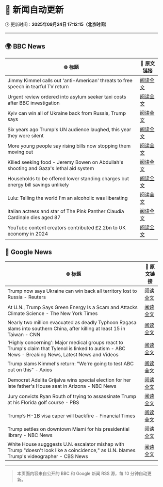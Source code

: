 # 🧠 新闻自动更新

🕒 更新时间：**2025年09月24日 17:12:15（北京时间）**

---

## 🌍 BBC News

| 🌐 标题 | 🔗 原文链接 |
|--------|-------------|
| Jimmy Kimmel calls out 'anti-American' threats to free speech in tearful TV return | [阅读全文](https://www.bbc.com/news/articles/c9dx6dlelw8o?at_medium=RSS&at_campaign=rss) |
| Urgent review ordered into asylum seeker taxi costs after BBC investigation | [阅读全文](https://www.bbc.com/news/articles/cx2j3regpdno?at_medium=RSS&at_campaign=rss) |
| Kyiv can win all of Ukraine back from Russia, Trump says | [阅读全文](https://www.bbc.com/news/articles/c07vm35rryeo?at_medium=RSS&at_campaign=rss) |
| Six years ago Trump's UN audience laughed, this year they were silent | [阅读全文](https://www.bbc.com/news/articles/c179p4wvz29o?at_medium=RSS&at_campaign=rss) |
| More young people say rising bills now stopping them moving out | [阅读全文](https://www.bbc.com/news/articles/cq65m95gqdjo?at_medium=RSS&at_campaign=rss) |
| Killed seeking food - Jeremy Bowen on Abdullah's shooting and Gaza's lethal aid system | [阅读全文](https://www.bbc.com/news/articles/c75qr0gk0yqo?at_medium=RSS&at_campaign=rss) |
| Households to be offered lower standing charges but energy bill savings unlikely | [阅读全文](https://www.bbc.com/news/articles/cx20dwzgq51o?at_medium=RSS&at_campaign=rss) |
| Lulu: Telling the world I'm an alcoholic was liberating | [阅读全文](https://www.bbc.com/news/articles/c4g7p8l8214o?at_medium=RSS&at_campaign=rss) |
| Italian actress and star of The Pink Panther Claudia Cardinale dies aged 87 | [阅读全文](https://www.bbc.com/news/articles/c237elg3rr3o?at_medium=RSS&at_campaign=rss) |
| YouTube content creators contributed £2.2bn to UK economy in 2024 | [阅读全文](https://www.bbc.com/news/articles/c0knpm6v36go?at_medium=RSS&at_campaign=rss) |

## 📰 Google News

| 🌐 标题 | 🔗 原文链接 |
|--------|-------------|
| Trump now says Ukraine can win back all territory lost to Russia - Reuters | [阅读全文](https://news.google.com/rss/articles/CBMiqAFBVV95cUxPM3VicHhGWHhZeS1oN3dFcW4xWURMUnJMSWRiaTNlNzFLTnNJRGlHaEJwQ0JNV3RxYm53MC1oSjdFYk9oZU1EbmdXcFlRdHZTV3FKbkluUUpuaGZwSGNVb2RReHp6MkZPR3A3bGNhdGtfWnFaT01heVZlUG5zR3JlTWJfUUdQTXRnX01qYkNUOXBEOXNEMDNEaWdpZktmR2hnRGc2VnFfOFY?oc=5) |
| At U.N., Trump Says Green Energy Is a Scam and Attacks Climate Science - The New York Times | [阅读全文](https://news.google.com/rss/articles/CBMikgFBVV95cUxObVlOQ0ZKLXVlb3F6UExyampISHBsU2NTMEJUN0lXRVpDcUY1eVBIa2VCSkdFNGhnQUNRSUk4dWpuckF4cDFPXzBKS2J1NVVmckxlZlNuR0wwUTNwN3dzV2hLWEVaQTVrT29UMUVuaTd3UmM1b1BnalZpTUZjRS1Jd0ViUUZubjRvaUxHUTVQSUhDdw?oc=5) |
| Nearly two million evacuated as deadly Typhoon Ragasa slams into southern China, after killing at least 15 in Taiwan - CNN | [阅读全文](https://news.google.com/rss/articles/CBMilgFBVV95cUxPYjVYVjZyMVdESlU2YjlaLTN4ZVpJejNSWl9lZF80WFNuMHNnWFI1eUpDaGhLQ1hPMjRwQ2kwUkxadUVXdDlOMzYyaDF1VTAwa25VZW9ZVlNndWFNU3JNeUg1Yy1PbTRnOUZyemQzbUxpYjE4UjVnR2NGaFNKUzlPY3RYb3ZkaE1KclRseWVBRDA0WHhyNUE?oc=5) |
| 'Highly concerning': Major medical groups react to Trump's claim that Tylenol is linked to autism - ABC News - Breaking News, Latest News and Videos | [阅读全文](https://news.google.com/rss/articles/CBMipgFBVV95cUxQdll4YUVKejR3WEFoXzFKNFlhZ2tNUEprY3l0NEJCZnN6Y29vbU5EMXRNQm9vUWdkR0NFZHFsSVdDbDJ5MGV4cU4xVzRVeUhBbmE1WUZOVEhNR2k4QWpmejFqendVd29aMlhfTUNRVmJ2ZjZ3UmxIZnQ3dVZlcGl3TTlKQVZQQ2U2RzlnTExhTzRrZGQ0SGZGem1aSUdfOC05aGwxb0Jn0gGrAUFVX3lxTE1CWFR1SWdBS3d1UGFZdlFvZlFxalNkUkxIcEh4Qml3Wkt4RFVfMWEzQlRQU254SER2ZjM1S0hRNm5RRU0wNkViNkxpRGRsdWkybEpPb3VwZlJMSWlGaC1LNkNhcDFWc2hUeHhYQkJQMTR3R0d1V251TzczVWp1eUpMUnZDb2dpMmxFcWdxVjRWWkdnanlJMXcySkZQdUI2QlpfdTVXTzFoUmlfdw?oc=5) |
| Trump slams Kimmel's return: "We're going to test ABC out on this" - Axios | [阅读全文](https://news.google.com/rss/articles/CBMib0FVX3lxTE9HVGd3QVpjWmRhWGpxYk5tWDFaWURvUGZ2dTZjX0Z1T2V2NW1UYU1HTHZ4YzdWN184NDBiNGZWem9CbFVwTUN5Vm9uSHdGWFVfenZXWFM0QTRNdEEyRFFWNlRJUUpOOUxONkM5bnM4SQ?oc=5) |
| Democrat Adelita Grijalva wins special election for her late father's House seat in Arizona - NBC News | [阅读全文](https://news.google.com/rss/articles/CBMiwgFBVV95cUxNRnRxT1NMX1lUNGRUWjFmbUdUMi1YVHJGRUZwUWpGUU5xUm4xcWhKRnJ1U1hEQV9oQVdfcnJSd0xISnpnVW90Q2RWRkFrckd1N2VGM3c2UG5xWlY2eVplM0pjbndUanV2TWNtV1BaMHJ0X3hReTducnV4MzRQa0FONDNYUEEweHdWMzluWEpkdmFxQ3pwaDhXUmhfOEJnMW5PZ0N4THNmYThVZjRqdTk0MTQxbjN2TEhab21XV0JaeXB2QdIBVkFVX3lxTFBJRW9ZbEl4NjJNSmV0YmUxdTJUREhSNURlWGVicXRTRkRZS1d2eE1MY29Kcng4QWZEYnZoVWxIWGVURmM1cG5MdDBsUS0xOHd1cGpWZzRn?oc=5) |
| Jury convicts Ryan Routh of trying to assassinate Trump at his Florida golf course - PBS | [阅读全文](https://news.google.com/rss/articles/CBMiugFBVV95cUxPeUFNaXhPWFgtX19oMWs4dVk2RExoQzc4eDB2OUZLQUptNlU2ZWtlaE51V2FlQ0tUQ2E2YzFVMEhCaFdxX2ZyakVIQ0dKb2N5TGloWW50c3ZFbjd0a0wzdGVXS3h6b21QN0VvSk1JVWZLZVhTOC1xMUc2OFZ6OUxyS0tZeERsdGJoOGhuczIycW9ZbkpxNmlPMFFLNzJhM1pzd1RyZlJoOWlLb2RIUGdHaDd1c1NvUGNueVE?oc=5) |
| Trump’s H-1B visa caper will backfire - Financial Times | [阅读全文](https://news.google.com/rss/articles/CBMicEFVX3lxTE1VMlZ5c25ZLXUyaFVVazBCOWl4RHdQMmtsTktNV0R4bnpMNnB6NEhXdHh4U0hYTkRDY04yVE9wdWw3bU5BTklvNjVycmJSeU5wQldqRXV5VHpBZmdhaUhLekFaelRQOXFxNFpUUWRHT2Y?oc=5) |
| Trump settles on downtown Miami for his presidential library - NBC News | [阅读全文](https://news.google.com/rss/articles/CBMiuAFBVV95cUxNYlVHRTBMWnZPT0c3amRfTzBBTEhTaWdIZm93Rmp6MWpGVUVJYW5jRG8tRTVyanQxcEp2d3QtUWdxV3FxVGw2UV9yRnNnMnF3MHJaUnpHNWQwX0lUTy1hZWVhRXg0dTNpVWNjNHJveUw2QWF3b0VodEhLN3JiYkpWNnRpZ0swU191MmU0LS01bDJMdE9rcV9mQjdreEV2RDM0cXFmSVJVMVVuMVVoZGtSUl9yQWRWTWJk0gFWQVVfeXFMTXRpX21hblQ4MzRIUXBRQlJWdzlZVFFFRFh4amxUby1MYzJlUWRyZFdzcGR3azVPekpFMk5YNlJnV3IwSkpKX09yQWNFLTZobEF3SjFhQVE?oc=5) |
| White House sugggests U.N. escalator mishap with Trump "doesn't look like a coincidence," as U.N. blames Trump's videographer - CBS News | [阅读全文](https://news.google.com/rss/articles/CBMikgFBVV95cUxQTUg3NEwyX05pUlBuVWNqdnJGNjlHUkp5dTUyaUFQMzVLcGc2QTlqSG9VLU12WTViTi04WW5fdzNTbmVJY0VPaUR0N3REbEZNM1Q0MS1ERV9FOHptM3J0VDIxcUd1N3JUMGlYR2IzMmc5QUpkcWhHd3RjbVJETUhoaTliQ2UyTUdtOEZzR1pmVWhxQdIBlwFBVV95cUxNUFRrbk1zWS01aDM3ZXlJMUhyQkR2OUt1Q2h2NmRDS0RnZzNyOFdmc1ZpVDMwQ05JalZ6cFl3b0h2c1NGa3lidnIxMWF6cWJsa3l2cDRTb1FnLXN5Rk5qbHFuQjZKYWhfNU1ha2JmRGhQUlRONFZMd05lXzdGX0l0bjdnWHlxNXZGQ1VrQl9TRC05dzJLREdR?oc=5) |

---
> 本页面内容来自公开的 BBC 和 Google 新闻 RSS 源，每 10 分钟自动更新。